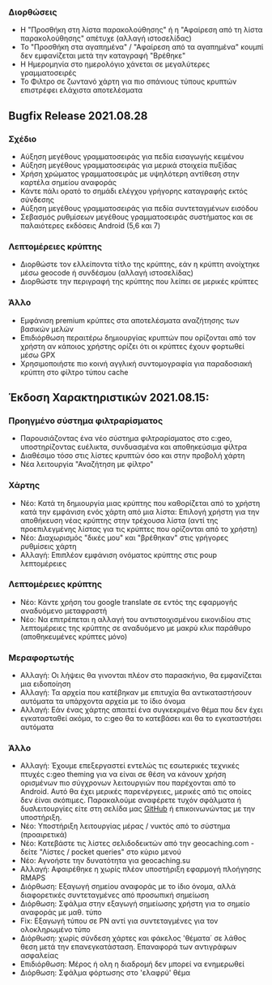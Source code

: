 ### Διορθώσεις
- H "Προσθήκη στη λίστα παρακολούθησης" ή η "Αφαίρεση από τη λίστα παρακολούθησης" απέτυχε (αλλαγή ιστοσελίδας)
- Το "Προσθήκη στα αγαπημένα" / "Αφαίρεση από τα αγαπημένα" κουμπί δεν εμφανίζεται μετά την καταγραφή "Βρέθηκε"
- Η Ημερομηνία στο ημερολόγιο χάνεται σε μεγαλύτερες γραμματοσειρές
- Το Φιλτρο σε ζωντανό χάρτη για πιο σπάνιους τύπους κρυπτών επιστρέφει ελάχιστα αποτελέσματα

## Bugfix Release 2021.08.28

### Σχέδιο
- Αύξηση μεγέθους γραμματοσειράς για πεδία εισαγωγής κειμένου
- Αύξηση μεγέθους γραμματοσειράς για μερικά στοιχεία πυξίδας
- Χρήση χρώματος γραμματοσειράς με υψηλότερη αντίθεση στην καρτέλα σημείου αναφοράς
- Κάντε πάλι ορατό το σημάδι ελέγχου γρήγορης καταγραφής εκτός σύνδεσης
- Αύξηση μεγέθους γραμματοσειράς για πεδία συντεταγμένων εισόδου
- Σεβασμός ρυθμίσεων μεγέθους γραμματοσειράς συστήματος και σε παλαιότερες εκδόσεις Android (5,6 και 7)

### Λεπτομέρειες κρύπτης
- Διορθώστε τον ελλείποντα τίτλο της κρύπτης, εάν η κρύπτη ανοίχτηκε μέσω geocode ή συνδέσμου (αλλαγή ιστοσελίδας)
- Διορθώστε την περιγραφή της κρύπτης που λείπει σε μερικές κρύπτες

### Άλλο
- Εμφάνιση premium κρύπτες στα αποτελέσματα αναζήτησης των βασικών μελών
- Επιδιόρθωση περαιτέρω δημιουργίας κρυπτών που ορίζονται από τον χρήστη αν κάποιος χρήστης ορίζει ότι οι κρύπτες έχουν φορτωθεί μέσω GPX
- Χρησιμοποιήστε πιο κοινή αγγλική συντομογραφία για παραδοσιακή κρύπτη στο φίλτρο τύπου cache

## Έκδοση Χαρακτηριστικών 2021.08.15:

### Προηγμένο σύστημα φιλτραρίσματος
- Παρουσιάζοντας ένα νέο σύστημα φιλτραρίσματος στο c:geo, υποστηρίζοντας ευέλικτα, συνδυασμένα και αποθηκεύσιμα φίλτρα
- Διαθέσιμο τόσο στις λίστες κρυπτών όσο και στην προβολή χάρτη
- Νέα λειτουργία "Αναζήτηση με φίλτρο"

### Χάρτης
- Νέο: Κατά τη δημιουργία μιας κρύπτης που καθορίζεται από το χρήστη κατά την εμφάνιση ενός χάρτη από μια λίστα: Επιλογή χρήστη για την αποθήκευση νέας κρύπτης στην τρέχουσα λίστα (αντί της προεπιλεγμένης λίστας για τις κρύπτες που ορίζονται από το χρήστη)
- Νέο: Διαχωρισμός "δικές μου" και "βρέθηκαν" στις γρήγορες ρυθμίσεις χάρτη
- Αλλαγή: Επιπλέον εμφάνιση ονόματος κρύπτης στις poup λεπτομέρειες

### Λεπτομέρειες κρύπτης
- Νέο: Κάντε χρήση του google translate σε εντός της εφαρμογής αναδυόμενο μεταφραστή
- Νέο: Να επιτρέπεται η αλλαγή του αντιστοιχισμένου εικονιδίου στις λεπτομέρειες της κρύπτης σε αναδυόμενο με μακρύ κλικ παράθυρο (αποθηκευμένες κρύπτες μόνο)

### Μεραφορτωτής
- Αλλαγή: Οι λήψεις θα γινονται πλέον στο παρασκήνιο, θα εμφανίζεται μια ειδοποίηση
- Αλλαγή: Τα αρχεία που κατέβηκαν με επιτυχία θα αντικαταστήσουν αυτόματα τα υπάρχοντα αρχεία με το ίδιο όνομα
- Αλλαγή: Εάν ένας χάρτης απαιτεί ένα συγκεκριμένο θέμα που δεν έχει εγκατασταθεί ακόμα, το c:geo θα το κατεβάσει και θα το εγκαταστήσει αυτόματα

### Άλλο
- Αλλαγή: Έχουμε επεξεργαστεί εντελώς τις εσωτερικές τεχνικές πτυχές c:geo theming για να είναι σε θέση να κάνουν χρήση ορισμένων πιο σύγχρονων λειτουργιών που παρέχονται από το Android. Αυτό θα έχει μερικές παρενέργειες, μερικές από τις οποίες δεν έίναι σκόπιμες. Παρακαλούμε αναφέρετε τυχόν σφάλματα ή δυσλειτουργίες είτε στη σελίδα μας [GitHub](https://www.github.com/cgeo/cgeo/issues) ή επικοινωνώντας με την υποστήριξη.
- Νέο: Υποστήριξη λειτουργίας μέρας / νυκτός από το σύστημα (προαιρετικά)
- Νέο: Κατεβάστε τις λίστες σελιδοδεικτών από την geocaching.com - δείτε "Λίστες / pocket queries" στο κύριο μενού
- Νέο: Αγνοήστε την δυνατότητα για geocaching.su
- Αλλαγή: Αφαιρέθηκε η χωρίς πλέον υποστήριξη εφαρμογή πλοήγησης RMAPS
- Διόρθωση: Εξαγωγή σημείου αναφοράς με το ίδιο όνομα, αλλά διαφορετικές συντεταγμένες από προσωπική σημείωση
- Διόρθωση: Σφάλμα στην εξαγωγή σημείωσης χρήστη για το σημείο αναφοράς με μαθ. τύπο
- Fix: Εξαγωγή τύπου σε PN αντί για συντεταγμένες για τον ολοκληρωμένο τύπο
- Διόρθωση: χωρίς σύνδεση χάρτες και φάκελος 'θέματα΄ σε λάθος θεση μετά την επανεγκατάσταση. Επαναφορά των αντιγράφων ασφαλείας
- Επιδιόρθωση: Μέρος ή ολη η διαδρομή δεν μπορεί να ενημερωθεί
- Διόρθωση: Σφάλμα φόρτωσης στο 'ελαφρύ' θέμα
